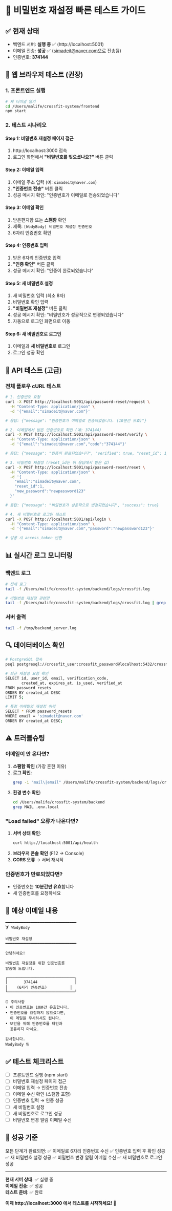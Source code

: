 # 🚀 비밀번호 재설정 빠른 테스트 가이드

## ✅ 현재 상태
- 백엔드 서버: **실행 중** ✅ (http://localhost:5001)
- 이메일 전송: **성공** ✅ (simadeit@naver.com으로 전송됨)
- 인증번호: **374144**

## 📱 웹 브라우저 테스트 (권장)

### 1. 프론트엔드 실행
```bash
# 새 터미널 열기
cd /Users/malife/crossfit-system/frontend
npm start
```

### 2. 테스트 시나리오

#### Step 1: 비밀번호 재설정 페이지 접근
1. http://localhost:3000 접속
2. 로그인 화면에서 **"비밀번호를 잊으셨나요?"** 버튼 클릭

#### Step 2: 이메일 입력
1. 이메일 주소 입력 (예: `simadeit@naver.com`)
2. **"인증번호 전송"** 버튼 클릭
3. 성공 메시지 확인: "인증번호가 이메일로 전송되었습니다"

#### Step 3: 이메일 확인
1. 받은편지함 또는 **스팸함** 확인
2. 제목: `[WodyBody] 비밀번호 재설정 인증번호`
3. 6자리 인증번호 확인

#### Step 4: 인증번호 입력
1. 받은 6자리 인증번호 입력
2. **"인증 확인"** 버튼 클릭
3. 성공 메시지 확인: "인증이 완료되었습니다"

#### Step 5: 새 비밀번호 설정
1. 새 비밀번호 입력 (최소 8자)
2. 비밀번호 확인 입력
3. **"비밀번호 재설정"** 버튼 클릭
4. 성공 메시지 확인: "비밀번호가 성공적으로 변경되었습니다"
5. 자동으로 로그인 화면으로 이동

#### Step 6: 새 비밀번호로 로그인
1. 이메일과 **새 비밀번호**로 로그인
2. 로그인 성공 확인

## 🔧 API 테스트 (고급)

### 전체 플로우 cURL 테스트

```bash
# 1. 인증번호 요청
curl -X POST http://localhost:5001/api/password-reset/request \
  -H "Content-Type: application/json" \
  -d '{"email":"simadeit@naver.com"}'

# 응답: {"message": "인증번호가 이메일로 전송되었습니다. (10분간 유효)"}

# 2. 이메일에서 받은 인증번호로 확인 (예: 374144)
curl -X POST http://localhost:5001/api/password-reset/verify \
  -H "Content-Type: application/json" \
  -d '{"email":"simadeit@naver.com","code":"374144"}'

# 응답: {"message": "인증이 완료되었습니다", "verified": true, "reset_id": 1}

# 3. 비밀번호 재설정 (reset_id는 위 응답에서 받은 값)
curl -X POST http://localhost:5001/api/password-reset/reset \
  -H "Content-Type: application/json" \
  -d '{
    "email":"simadeit@naver.com",
    "reset_id":1,
    "new_password":"newpassword123"
  }'

# 응답: {"message": "비밀번호가 성공적으로 변경되었습니다", "success": true}

# 4. 새 비밀번호로 로그인 테스트
curl -X POST http://localhost:5001/api/login \
  -H "Content-Type: application/json" \
  -d '{"email":"simadeit@naver.com","password":"newpassword123"}'

# 성공 시 access_token 반환
```

## 📊 실시간 로그 모니터링

### 백엔드 로그
```bash
# 전체 로그
tail -f /Users/malife/crossfit-system/backend/logs/crossfit.log

# 비밀번호 재설정 관련만
tail -f /Users/malife/crossfit-system/backend/logs/crossfit.log | grep -i "password\|mail\|인증"
```

### 서버 출력
```bash
tail -f /tmp/backend_server.log
```

## 🔍 데이터베이스 확인

```bash
# PostgreSQL 접속
psql postgresql://crossfit_user:crossfit_password@localhost:5432/crossfit

# 최근 재설정 요청 확인
SELECT id, user_id, email, verification_code, 
       created_at, expires_at, is_used, verified_at 
FROM password_resets 
ORDER BY created_at DESC 
LIMIT 5;

# 특정 이메일의 재설정 이력
SELECT * FROM password_resets 
WHERE email = 'simadeit@naver.com' 
ORDER BY created_at DESC;
```

## ⚠️ 트러블슈팅

### 이메일이 안 온다면?

1. **스팸함 확인** (가장 흔한 이유)
2. **로그 확인**:
   ```bash
   grep -i "mail\|email" /Users/malife/crossfit-system/backend/logs/crossfit.log | tail -20
   ```
3. **환경 변수 확인**:
   ```bash
   cd /Users/malife/crossfit-system/backend
   grep MAIL .env.local
   ```

### "Load failed" 오류가 나온다면?

1. **서버 상태 확인**:
   ```bash
   curl http://localhost:5001/api/health
   ```
2. **브라우저 콘솔 확인** (F12 → Console)
3. **CORS 오류** → 서버 재시작

### 인증번호가 만료되었다면?

- 인증번호는 **10분간만 유효**합니다
- 새 인증번호를 요청하세요

## 📧 예상 이메일 내용

```
━━━━━━━━━━━━━━━━━━━━━━━━━━━━━━━
🏋️ WodyBody

비밀번호 재설정
━━━━━━━━━━━━━━━━━━━━━━━━━━━━━━━

안녕하세요!

비밀번호 재설정을 위한 인증번호를 
발송해 드립니다.

┌─────────────────────────────┐
│       374144                │
│    (6자리 인증번호)          │
└─────────────────────────────┘

⏰ 주의사항
• 이 인증번호는 10분간 유효합니다.
• 인증번호를 요청하지 않으셨다면, 
  이 메일을 무시하셔도 됩니다.
• 보안을 위해 인증번호를 타인과 
  공유하지 마세요.

감사합니다.
WodyBody 팀
```

## ✅ 테스트 체크리스트

- [ ] 프론트엔드 실행 (npm start)
- [ ] 비밀번호 재설정 페이지 접근
- [ ] 이메일 입력 → 인증번호 전송
- [ ] 이메일 수신 확인 (스팸함 포함)
- [ ] 인증번호 입력 → 인증 성공
- [ ] 새 비밀번호 설정
- [ ] 새 비밀번호로 로그인 성공
- [ ] 비밀번호 변경 알림 이메일 수신

## 🎉 성공 기준

모든 단계가 완료되면:
✅ 이메일로 6자리 인증번호 수신
✅ 인증번호 입력 후 확인 성공
✅ 새 비밀번호 설정 성공
✅ 비밀번호 변경 알림 이메일 수신
✅ 새 비밀번호로 로그인 성공

---

**현재 서버 상태**: ✅ 실행 중  
**이메일 전송**: ✅ 성공  
**테스트 준비**: ✅ 완료

**이제 http://localhost:3000 에서 테스트를 시작하세요!** 🚀

